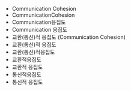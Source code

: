 - Communication Cohesion
- CommunicationCohesion
- Communication응집도
- Communication 응집도
- 교환(통신)적 응집도 (Communication Cohesion) 
- 교환(통신)적 응집도
- 교환(통신)적응집도
- 교환적응집도
- 교환적 응집도
- 통신적응집도
- 통신적 응집도